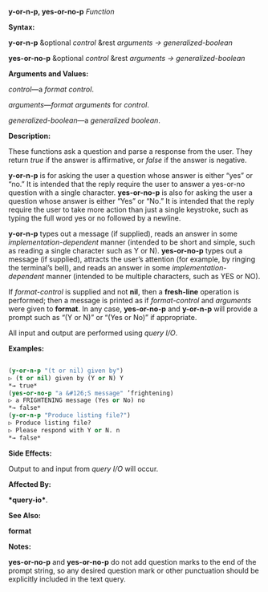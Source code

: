 **y-or-n-p, yes-or-no-p** *Function* 



**Syntax:** 



**y-or-n-p** &amp;optional *control* &amp;rest *arguments → generalized-boolean* 



**yes-or-no-p** &amp;optional *control* &amp;rest *arguments → generalized-boolean* 



**Arguments and Values:** 



*control*—a *format control*. 



*arguments*—*format arguments* for *control*. 



*generalized-boolean*—a *generalized boolean*. 



**Description:** 



These functions ask a question and parse a response from the user. They return *true* if the answer is affirmative, or *false* if the answer is negative. 



**y-or-n-p** is for asking the user a question whose answer is either “yes” or “no.” It is intended that the reply require the user to answer a yes-or-no question with a single character. **yes-or-no-p** is also for asking the user a question whose answer is either “Yes” or “No.” It is intended that the reply require the user to take more action than just a single keystroke, such as typing the full word yes or no followed by a newline. 







 



 



**y-or-n-p** types out a message (if supplied), reads an answer in some *implementation-dependent* manner (intended to be short and simple, such as reading a single character such as Y or N). **yes-or-no-p** types out a message (if supplied), attracts the user’s attention (for example, by ringing the terminal’s bell), and reads an answer in some *implementation-dependent* manner (intended to be multiple characters, such as YES or NO). 



If *format-control* is supplied and not **nil**, then a **fresh-line** operation is performed; then a message is printed as if *format-control* and *arguments* were given to **format**. In any case, **yes-or-no-p** and **y-or-n-p** will provide a prompt such as “(Y or N)” or “(Yes or No)” if appropriate. 



All input and output are performed using *query I/O*. 



**Examples:**
```lisp
 
(y-or-n-p "(t or nil) given by") 
▷ (t or nil) given by (Y or N) Y 
*→ true* 
(yes-or-no-p "a &#126;S message" ’frightening) 
▷ a FRIGHTENING message (Yes or No) no 
*→ false* 
(y-or-n-p "Produce listing file?") 
▷ Produce listing file? 
▷ Please respond with Y or N. n 
*→ false* 

```
**Side Effects:** 



Output to and input from *query I/O* will occur. 



**Affected By:** 



**\*query-io\***. 



**See Also:** 



**format** 



**Notes:** 



**yes-or-no-p** and **yes-or-no-p** do not add question marks to the end of the prompt string, so any desired question mark or other punctuation should be explicitly included in the text query. 







 



 



